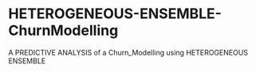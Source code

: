 # HETEROGENEOUS-ENSEMBLE-ChurnModelling
A PREDICTIVE ANALYSIS of a Churn_Modelling using HETEROGENEOUS ENSEMBLE
